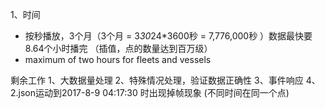 1、时间
* 按秒播放，3个月（3个月 = 3*30*24*3600秒 = 7,776,000秒 ）数据最快要8.64个小时播完  （插值，点的数量达到百万级）
* maximum of two hours for fleets and vessels

剩余工作
1、大数据量处理
2、特殊情况处理，验证数据正确性
3、事件响应
4、2.json运动到2017-8-9 04:17:30 时出现掉帧现象 (不同时间在同一个点)
